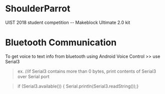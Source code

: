 # ShoulderParrot
UIST 2018 student competition -- Makeblock Ultimate 2.0 kit

# Bluetooth Communication
To get voice to text info from bluetooth using Android Voice Control >> use Serial3 
> ex.
> //if Serial3 contains more than 0 bytes, print contents of Serial3 over Serial port

> if (Serial3.available()) { Serial.println(Serial3.readString());}
